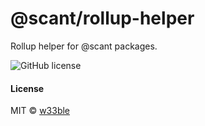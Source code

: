# @scant/rollup-helper

Rollup helper for @scant packages.

![GitHub license](https://img.shields.io/badge/license-MIT-blue.svg)

#### License

MIT © [w33ble](https://github.com/w33ble)
